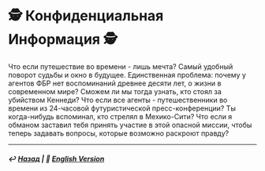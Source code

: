 
# 🕵️ Конфиденциальная Информация 🕵️
Что если путешествие во времени - лишь мечта? Самый удобный поворот судьбы и окно в будущее. Единственная проблема: почему у агентов ФБР нет воспоминаний древнее десяти лет, о жизни в современном мире? Cможем ли мы тогда узнать, кто стоял за убийством Кеннеди? Что если все агенты - путешественники во времени из 24-часовой футуристической пресс-конференции? Ты когда-нибудь вспоминал, кто стрелял в Мехико-Сити? Что если я обманом заставил тебя принять участие в этой опасной миссии, чтобы теперь задавать вопросы, которые возможно раскроют правду?
***

##### ↩️ [Назад](index-2.md) | 🗽 [English Version](confidential.md)

